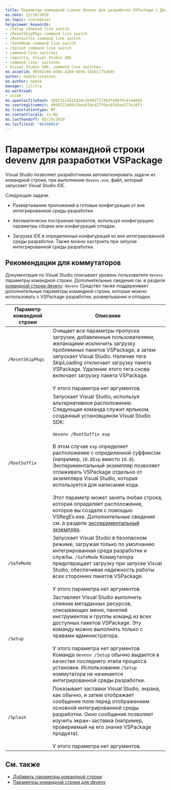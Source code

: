 ```yaml
---
title: Параметры командной строки devenv для разработки VSPackage | Документация Майкрософт
ms.date: 12/10/2018
ms.topic: conceptual
helpviewer_keywords:
- /Setup command line switch
- /ResetSkipPkgs command line switch
- /RootSuffix command line switch
- /SafeMode command line switch
- /Splash command line switch
- command-line switches
- registry, Visual Studio SDK
- command line, switches
- Visual Studio SDK, command-line switches
ms.assetid: d65d2c04-dd84-42b0-b956-555b11f5a645
author: madskristensen
ms.author: madsk
manager: jillfra
ms.workload:
- vssdk
ms.openlocfilehash: 289f31c503143dc2b992717483f4d8701414e09d
ms.sourcegitcommit: 40d612240dc5bea418cd27fdacdf85ea177e2df3
ms.translationtype: MT
ms.contentlocale: ru-RU
ms.lasthandoff: 05/29/2019
ms.locfileid: "66348054"
---
```

# <a name="devenv-command-line-switches-for-vspackage-development"></a>Параметры командной строки devenv для разработки VSPackage

Visual Studio позволяет разработчикам автоматизировать задачи из командной строки, при выполнении `devenv.exe`, файл, который запускает Visual Studio IDE.

 Следующие задачи.

- Развертывание приложений в готовые конфигурации от вне интегрированной среды разработки.

- Автоматически построение проектов, используя конфигурацию параметры сборки или конфигураций отладки.

- Загрузка IDE в определенных конфигураций из вне интегрированной среды разработки. Также можно настроить при запуске интегрированной среды разработки.

## <a name="guidelines-for-switches"></a>Рекомендации для коммутаторов

Документация по Visual Studio описывает уровень пользователя `devenv` параметры командной строки. Дополнительные сведения см. в разделе [командной строки devenv](../ide/reference/devenv-command-line-switches.md). `devenv` Средство также поддерживает дополнительные параметры командной строки, которые можно использовать с VSPackage разработки, развертывания и отладки.

| Параметр командной строки | Описание |
|---------------------| - |
| `/ResetSkipPkgs` | Очищает все параметры пропуска загрузки, добавленные пользователями, желающими исключить загрузку проблемных пакетов VSPackage, а затем запускает Visual Studio. Наличие тега SkipLoading отключает загрузку пакета VSPackage. Удаление этого тега снова включает загрузку пакета VSPackage.<br /><br /> У этого параметра нет аргументов. |
| `/RootSuffix` | Запускает Visual Studio, используя альтернативное расположение. Следующая команда служит ярлыком, созданный установщиком Visual Studio SDK:<br /><br /> `devenv /RootSuffix exp`<br /><br /> В этом случае `exp` определяет расположение с определенной суффиксом (например, `10.0Exp` вместо `10.0`). Экспериментальный экземпляр позволяет отлаживать VSPackage отдельно от экземпляра Visual Studio, которая используется для написания кода.<br /><br /> Этот параметр может занять любая строка, которая определяет расположение, которое вы создали с помощью VSRegEx.exe. Дополнительные сведения см. в разделе [экспериментальный экземпляр](../extensibility/the-experimental-instance.md). |
| `/SafeMode` | Запускает Visual Studio в безопасном режиме, загружая только по умолчанию интегрированная среда разработки и службы. `/SafeMode` Коммутатора предотвращает загрузку при запуске Visual Studio, обеспечивая надежность работы всех сторонних пакетов VSPackage.<br /><br /> У этого параметра нет аргументов. |
| `/Setup` | Заставляет Visual Studio выполнить слияние метаданных ресурсов, описывающих меню, панелей инструментов и группы команд из всех доступных пакетов VSPackage. Эту команду можно выполнять только с правами администратора. <br /><br /> У этого параметра нет аргументов. Команда `devenv /Setup` обычно выдается в качестве последнего этапа процесса установки. Использование `/Setup` коммутатора не начинается интегрированной среды разработки.|
| `/Splash` | Показывает заставки Visual Studio, экрана, как обычно, и затем отображает сообщение поле перед отображением основной интегрированной среды разработки. Окно сообщения позволяет изучить экран-заставка (например, проверяемый на его значке VSPackage продукта).<br /><br /> У этого параметра нет аргументов. |

## <a name="see-also"></a>См. также

- [Добавить параметры командной строки](../extensibility/adding-command-line-switches.md)
- [Параметры командной строки для devenv](../ide/reference/devenv-command-line-switches.md)